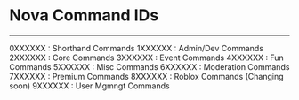 # Nova Command IDs
---
0XXXXXX : Shorthand Commands
1XXXXXX : Admin/Dev Commands
2XXXXXX : Core Commands
3XXXXXX : Event Commands
4XXXXXX : Fun Commands
5XXXXXX : Misc Commands
6XXXXXX : Moderation Commands
7XXXXXX : Premium Commands
8XXXXXX : Roblox Commands (Changing soon)
9XXXXXX : User Mgmngt Commands